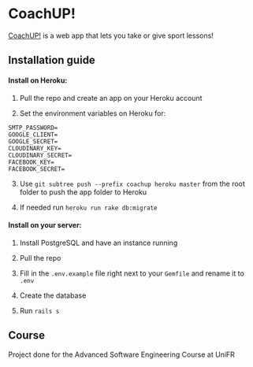 CoachUP!
==========================
[CoachUP!](https://coachup.herokuapp.com) is a web app that lets you take or give sport lessons!

## Installation guide

#### Install on Heroku:
1. Pull the repo and create an app on your Heroku account

2. Set the environment variables on Heroku for:

  ```SMTP_USERNAME=
  SMTP_PASSWORD=
  GOOGLE_CLIENT=
  GOOGLE_SECRET=
  CLOUDINARY_KEY=
  CLOUDINARY_SECRET=
  FACEBOOK_KEY=
  FACEBOOK_SECRET=
  ```
3. Use `git subtree push --prefix coachup heroku master` from the root folder to push the app folder to Heroku

4. If needed run `heroku run rake db:migrate`

#### Install on your server:
1. Install PostgreSQL and have an instance running

2. Pull the repo

3. Fill in the `.env.example` file right next to your `Gemfile` and rename it to `.env`

4. Create the database

5. Run `rails s`
## Course

Project done for the Advanced Software Engineering Course at UniFR
